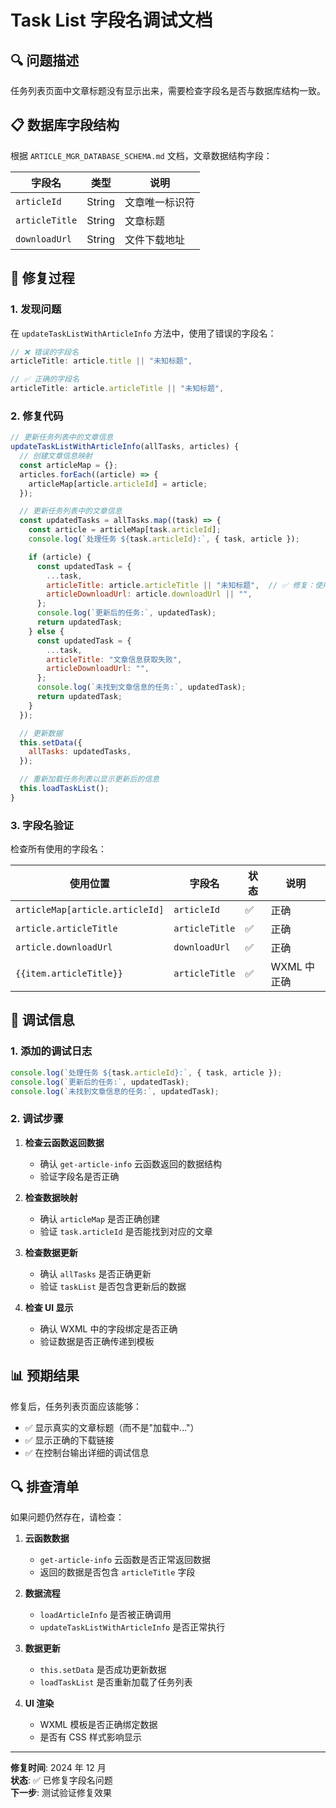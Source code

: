 # Task List 字段名调试文档

## 🔍 问题描述

任务列表页面中文章标题没有显示出来，需要检查字段名是否与数据库结构一致。

## 📋 数据库字段结构

根据 `ARTICLE_MGR_DATABASE_SCHEMA.md` 文档，文章数据结构字段：

| 字段名         | 类型   | 说明           |
| -------------- | ------ | -------------- |
| `articleId`    | String | 文章唯一标识符 |
| `articleTitle` | String | 文章标题       |
| `downloadUrl`  | String | 文件下载地址   |

## 🔧 修复过程

### **1. 发现问题**

在 `updateTaskListWithArticleInfo` 方法中，使用了错误的字段名：

```javascript
// ❌ 错误的字段名
articleTitle: article.title || "未知标题",

// ✅ 正确的字段名
articleTitle: article.articleTitle || "未知标题",
```

### **2. 修复代码**

```javascript
// 更新任务列表中的文章信息
updateTaskListWithArticleInfo(allTasks, articles) {
  // 创建文章信息映射
  const articleMap = {};
  articles.forEach((article) => {
    articleMap[article.articleId] = article;
  });

  // 更新任务列表中的文章信息
  const updatedTasks = allTasks.map((task) => {
    const article = articleMap[task.articleId];
    console.log(`处理任务 ${task.articleId}:`, { task, article });

    if (article) {
      const updatedTask = {
        ...task,
        articleTitle: article.articleTitle || "未知标题",  // ✅ 修复：使用正确的字段名
        articleDownloadUrl: article.downloadUrl || "",
      };
      console.log(`更新后的任务:`, updatedTask);
      return updatedTask;
    } else {
      const updatedTask = {
        ...task,
        articleTitle: "文章信息获取失败",
        articleDownloadUrl: "",
      };
      console.log(`未找到文章信息的任务:`, updatedTask);
      return updatedTask;
    }
  });

  // 更新数据
  this.setData({
    allTasks: updatedTasks,
  });

  // 重新加载任务列表以显示更新后的信息
  this.loadTaskList();
}
```

### **3. 字段名验证**

检查所有使用的字段名：

| 使用位置                        | 字段名         | 状态 | 说明        |
| ------------------------------- | -------------- | ---- | ----------- |
| `articleMap[article.articleId]` | `articleId`    | ✅   | 正确        |
| `article.articleTitle`          | `articleTitle` | ✅   | 正确        |
| `article.downloadUrl`           | `downloadUrl`  | ✅   | 正确        |
| `{{item.articleTitle}}`         | `articleTitle` | ✅   | WXML 中正确 |

## 🐛 调试信息

### **1. 添加的调试日志**

```javascript
console.log(`处理任务 ${task.articleId}:`, { task, article });
console.log(`更新后的任务:`, updatedTask);
console.log(`未找到文章信息的任务:`, updatedTask);
```

### **2. 调试步骤**

1. **检查云函数返回数据**

   - 确认 `get-article-info` 云函数返回的数据结构
   - 验证字段名是否正确

2. **检查数据映射**

   - 确认 `articleMap` 是否正确创建
   - 验证 `task.articleId` 是否能找到对应的文章

3. **检查数据更新**

   - 确认 `allTasks` 是否正确更新
   - 验证 `taskList` 是否包含更新后的数据

4. **检查 UI 显示**
   - 确认 WXML 中的字段绑定是否正确
   - 验证数据是否正确传递到模板

## 📊 预期结果

修复后，任务列表页面应该能够：

- ✅ 显示真实的文章标题（而不是"加载中..."）
- ✅ 显示正确的下载链接
- ✅ 在控制台输出详细的调试信息

## 🔍 排查清单

如果问题仍然存在，请检查：

1. **云函数数据**

   - `get-article-info` 云函数是否正常返回数据
   - 返回的数据是否包含 `articleTitle` 字段

2. **数据流程**

   - `loadArticleInfo` 是否被正确调用
   - `updateTaskListWithArticleInfo` 是否正常执行

3. **数据更新**

   - `this.setData` 是否成功更新数据
   - `loadTaskList` 是否重新加载了任务列表

4. **UI 渲染**
   - WXML 模板是否正确绑定数据
   - 是否有 CSS 样式影响显示

---

**修复时间**: 2024 年 12 月  
**状态**: ✅ 已修复字段名问题  
**下一步**: 测试验证修复效果
